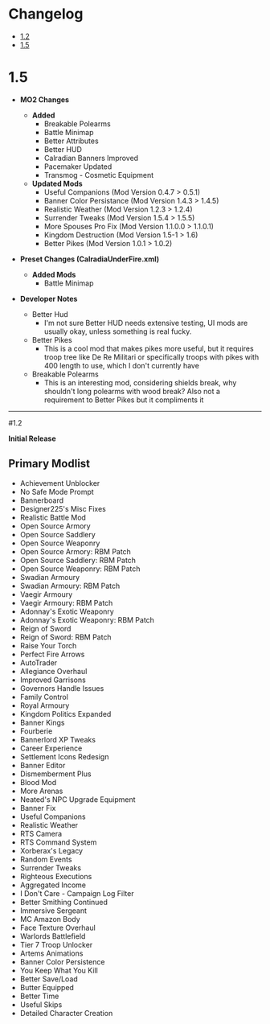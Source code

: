
# Changelog
- [1.2](#1.2)
- [1.5](#1.5)




# 1.5

- **MO2 Changes**
    - **Added** 
        - Breakable Polearms
        - Battle Minimap
        - Better Attributes
        - Better HUD
        - Calradian Banners Improved
        - Pacemaker Updated
        - Transmog - Cosmetic Equipment
     - **Updated Mods**
        - Useful Companions (Mod Version 0.4.7 > 0.5.1)
        - Banner Color Persistance (Mod Version 1.4.3 > 1.4.5)
        - Realistic Weather (Mod Version 1.2.3 > 1.2.4)
        - Surrender Tweaks (Mod Version 1.5.4 > 1.5.5)
        - More Spouses Pro Fix (Mod Version 1.1.0.0 > 1.1.0.1)
        - Kingdom Destruction (Mod Version 1.5-1 > 1.6)
        - Better Pikes (Mod Version 1.0.1 > 1.0.2)

- **Preset Changes (CalradiaUnderFire.xml)**
    - **Added Mods**
        - Battle Minimap

- **Developer Notes**
  - Better Hud
    - I'm not sure Better HUD needs extensive testing, UI mods are usually okay, unless something is real fucky. 
  - Better Pikes
    - This is a cool mod that makes pikes more useful, but it requires troop tree like De Re Militari or specifically troops with pikes with 400 length to use, which I don't currently have
  - Breakable Polearms
    - This is an interesting mod, considering shields break, why shouldn't long polearms with wood break? Also not a requirement to Better Pikes but it compliments it



----

#1.2

**Initial Release**

## **Primary Modlist** 
- Achievement Unblocker
- No Safe Mode Prompt
- Bannerboard
- Designer225's Misc Fixes
- Realistic Battle Mod
- Open Source Armory
- Open Source Saddlery
- Open Source Weaponry
- Open Source Armory: RBM Patch
- Open Source Saddlery: RBM Patch
- Open Source Weaponry: RBM Patch
- Swadian Armoury
- Swadian Armoury: RBM Patch
- Vaegir Armoury
- Vaegir Armoury: RBM Patch
- Adonnay's Exotic Weaponry
- Adonnay's Exotic Weaponry: RBM Patch
- Reign of Sword
- Reign of Sword: RBM Patch
- Raise Your Torch
- Perfect Fire Arrows
- AutoTrader
- Allegiance Overhaul
- Improved Garrisons
- Governors Handle Issues
- Family Control
- Royal Armoury
- Kingdom Politics Expanded
- Banner Kings
- Fourberie
- Bannerlord XP Tweaks
- Career Experience
- Settlement Icons Redesign
- Banner Editor
- Dismemberment Plus
- Blood Mod
- More Arenas
- Neated's NPC Upgrade Equipment
- Banner Fix
- Useful Companions
- Realistic Weather
- RTS Camera
- RTS Command System
- Xorberax's Legacy
- Random Events
- Surrender Tweaks
- Righteous Executions
- Aggregated Income
- I Don't Care - Campaign Log Filter
- Better Smithing Continued
- Immersive Sergeant
- MC Amazon Body
- Face Texture Overhaul
- Warlords Battlefield
- Tier 7 Troop Unlocker
- Artems Animations
- Banner Color Persistence
- You Keep What You Kill
- Better Save/Load
- Butter Equipped
- Better Time
- Useful Skips
- Detailed Character Creation
















